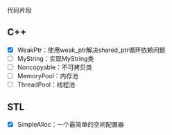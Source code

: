 代码片段

## C++

- [x] WeakPtr：使用weak_ptr解决shared_ptr循环依赖问题
- [ ] MyString：实现MyString类
- [ ] Noncopyable：不可拷贝类
- [ ] MemoryPool：内存池
- [ ] ThreadPool：线程池

## STL

- [x] SimpleAlloc：一个最简单的空间配置器